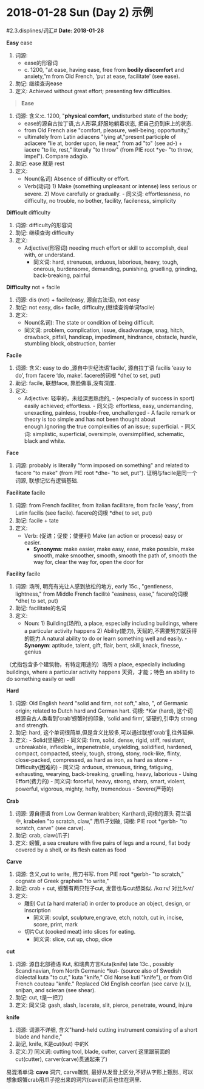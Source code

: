 # 2018-01-28 Sun (Day 2) 示例

#2.3.displines/词汇#
**Date: 2018-01-28**

**Easy** ease 
1. 词源:  
	- ease的形容词
	- c. 1200, "at ease, having ease, free from **bodily discomfort** and anxiety,”m from Old French,  ‘put at ease, facilitate’ (see ease).
2. 助记: 继续查询ease
3. 定义: Achieved without great effort; presenting few difficulties.

> **Ease**  
1. 词源:
  含义:c. 1200, "**physical comfort,** undisturbed state of the body;
	- 	ease的源自古拉丁语,古人形容,舒服地躺着状态, 把自己扔到床上的状态.
	- from Old French aise "comfort, pleasure, well-being; opportunity,"
	- ultimately from Latin adiacens "lying at,"present participle of adiacere "lie at, border upon, lie near," from ad "to" (see ad-) + iacere "to lie, rest," literally "to throw" (from PIE root *ye- "to throw, impel"). Compare adagio.
2. 助记:  ease 就是 rest
3. 定义:  
	- Noun(名词)  Absence of difficulty or effort.
	- Verb(动词)   1) Make (something unpleasant or intense) less serious or severe.
	                      2) Move carefully or gradually.
					-  同义词:
					effortlessness, no difficulty, no trouble, no bother, facility, facileness, simplicity

**Difficult** difficulty
1. 词源: difficulty的形容词
2. 助记: 继续查询 difficulty
3. 定义:
	- Adjective(形容词) needing much effort or skill to accomplish, deal with, or understand.
		-  同义词:
		hard, strenuous, arduous, laborious, heavy, tough, onerous, burdensome, demanding, punishing, gruelling, grinding, back-breaking, painful

**Difficulty** not + facile
1. 词源: dis (not) +  facile(easy,  源自古法语),  not easy 
2. 助记: not easy, dis+ facile, difficulty,(继续查询单词facile)
3. 定义: 
	- Noun(名词): The state or condition of being difficult.
	- 同义词:
		problem, complication, issue, disadvantage, snag, hitch, drawback, pitfall, handicap, impediment, hindrance, obstacle, hurdle, 
		stumbling block, obstruction,  barrier
   
**Facile**   
1. 词源: 含义: easy to do ,源自中世纪法语’facile’, 源自拉丁语 facilis ‘easy to do’, from facere ‘do, make’.
facere的词根 *dhe( to set, put)
2. 助记: facile, 联想face, 靠脸做事,没有深度.
3. 定义: 
	- Adjective: 轻率的，未经深思熟虑的, 
				- (especially of success in sport) easily achieved; effortless.
					- 同义词: effortless, easy, undemanding, unexacting, painless, trouble-free, unchallenged
				- A facile remark or theory is too simple and has not been thought about enough.Ignoring the true complexities of an issue; superficial.
					- 同义词: simplistic, superficial, oversimple, oversimplified, schematic, black and white.

**Face**
1. 词源: probably is literally "form imposed on something" and related to facere "to make" (from PIE root *dhe- "to set, put").
         证明与facile是同一个词源, 联想记忆有逻辑基础.

**Facilitate** facile
1. 词源: from French faciliter, from Italian facilitare, from facile ‘easy’, from Latin facilis (see facile).
facere的词根 *dhe( to set, put)
3. 助记: facile + tate
4. 定义:
	- Verb: (促进；促使；使便利) Make (an action or process) easy or easier.
		- **Synonyms**: make easier, make easy, ease, make possible, make smooth, make smoother, smooth, 
		smooth the path of, smooth the way for, clear the way for, open the door for

**Facility** facile
1. 词源:  场所, 明亮有光让人感到放松的地方, early 15c., "gentleness, lightness," from Middle French facilité "easiness, ease,"
facere的词根 *dhe( to set, put)
3. 助记: facilitate的名词
4. 定义:
	- Noun: 1) Building(场所), a place, especially including buildings, where a particular activity happens
		    2) Ability(能力),  天赋的,不需要努力就获得的能力.A natural ability to do or learn something well and easily.
			- **Synonym**: aptitude, talent, gift, flair, bent, skill, knack, finesse, genius


（尤指包含多个建筑物，有特定用途的）场所
a place, especially including buildings, where a particular activity happens
天资，才能；特色
an ability to do something easily or well

**Hard**
1. 词源:  Old English heard "solid and firm, not soft," also, ", of Germanic origin; related to Dutch hard and German hart.
	  词根: *Kar (hard), 这个词根源自古人类看到’crab’螃蟹时的印象, ‘solid and firm’, 坚硬的,引申为 strong and strength.
2. 助记: hard, 这个单词很简单,但是含义比较多,可以通过联想’crab’🦀,往外延伸.
3. 定义:
		- Solid(坚硬的)
			- 同义词: firm, solid, dense, rigid, stiff, resistant, unbreakable, inflexible,, impenetrable, unyielding, solidified, hardened, compact, compacted, steely, tough, strong, stony, rock-like, flinty, close-packed, compressed, as hard as iron, as hard as stone
		- Difficulty(困难的)
			- 同义词: arduous, strenuous, tiring, fatiguing, exhausting, wearying, back-breaking, gruelling, heavy, laborious
		- Using Effort(费力的)
			- 同义词: forceful, heavy, strong, sharp, smart, violent, powerful, vigorous, mighty, hefty, tremendous
		- Severe(严苛的)

**Crab**
1. 词源: 源自德语 from Low German krabben; Kar(hard),词根的源头
	荷兰语中, krabelen "to scratch, claw,” 用爪子划破,
        词根: PIE root *gerbh- "to scratch, carve" (see carve). 
2. 助记: crab, claw(爪子)
3. 定义: 螃蟹, a sea creature with five pairs of legs and a round, flat body covered by a shell, or its flesh eaten as food

**Carve**
1. 词源: 含义,cut to write, 用刀书写.
from PIE root *gerbh- "to scratch,” cognate of Greek graphein "to write,"
2. 助记: crab + cut, 螃蟹有两只钳子cut, 发音也与cut想类似. /kɑːrv/ 对比/kʌt/
3. 定义:
	- 雕刻  Cut (a hard material) in order to produce an object, design, or inscription 
		- 同义词: sculpt, sculpture,engrave, etch, notch, cut in, incise, score, print, mark
	- 切片Cut (cooked meat) into slices for eating.
		-  同义词: slice, cut up, chop, dice

**cut**
1. 词源: 源自北部德语 Kut, 和瑞典方言Kuta(knife)
late 13c., possibly Scandinavian, from North Germanic *kut- (source also of Swedish dialectal kuta "to cut," kuta "knife," Old Norse kuti "knife"), or from Old French couteau "knife." Replaced Old English ceorfan (see carve (v.)), sniþan, and scieran (see shear).
2. 助记: cut, t是一把刀
3. 定义: 同义词: gash, slash, lacerate, slit, pierce, penetrate, wound, injure

**knife**
1. 词源: 词源不详细, 含义"hand-held cutting instrument consisting of a short blade and handle,"
2. 助记, knife, K是cut(kut) 中的K
3. 定义:刀
       同义词: cutting tool, blade, cutter, carver( 这里跟前面的cut(cutter), carver(carve)贯通起来了)

易混淆单词:
**cave** 洞穴, carve雕刻,  最好从发音上区分,不好从字形上甄别.,
可以想象螃蟹crab用爪子挖出来的洞穴(cave)而且也住在洞里.